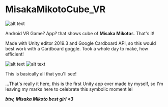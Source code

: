 # MisakaMikotoCube_VR
 
![alt text](https://github.com/timingsniper/MisakaMikotoCube_VR/blob/main/%E5%BE%AE%E4%BF%A1%E5%9B%BE%E7%89%87_20220315230226.jpg)

Android VR Game? App? that shows cube of **Misaka Mikoto**s. That's it!

Made with Unity editor 2019.3 and Google Cardboard API, so this would best work with a Cardboard goggle. Took a whole day to make, how efficient!

![alt text](https://github.com/timingsniper/MisakaMikotoCube_VR/blob/main/%E5%BE%AE%E4%BF%A1%E5%9B%BE%E7%89%87_20220315230242.jpg)
![alt text](https://github.com/timingsniper/MisakaMikotoCube_VR/blob/main/%E5%BE%AE%E4%BF%A1%E5%9B%BE%E7%89%87_202203152302421.jpg)

This is basically all that you'll see!

...That's really it here, this is the first Unity app ever made by myself, so I'm leaving my marks here to celebrate this symbolic moment lel

***btw, Misaka Mikoto best girl <3***

